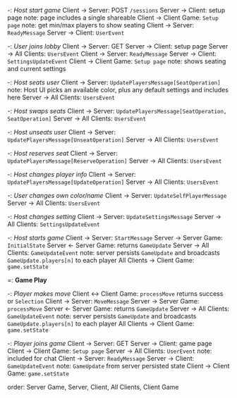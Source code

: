 -: *Host start game*
Client -> Server: POST `/sessions`
Server -> Client: setup page
note: page includes a single shareable <invite URL>
Client -> Client Game: `Setup page`
note: get min/max players to show seating
Client -> Server: `ReadyMessage`
Server -> Client: `UserEvent`


-: *User joins lobby*
Client -> Server: GET <invite URL>
Server -> Client: setup page
Server -> All Clients: `UsersEvent`
Client -> Server: `ReadyMessage`
Server -> Client: `SettingsUpdateEvent`
Client -> Client Game: `Setup page`
note: shows seating and current settings

-: *Host seats user*
Client -> Server: `UpdatePlayersMessage[SeatOperation]`
note: Host UI picks an available color, plus any default settings and includes here
Server -> All Clients: `UsersEvent`

-: *Host swaps seats*
Client -> Server: `UpdatePlayersMessage[SeatOperation, SeatOperation]`
Server -> All Clients: `UsersEvent`

-: *Host unseats user*
Client -> Server: `UpdatePlayersMessage[UnseatOperation]`
Server -> All Clients: `UsersEvent`

-: *Host reserves seat*
Client -> Server: `UpdatePlayersMessage[ReserveOperation]`
Server -> All Clients: `UsersEvent`

-: *Host changes player info*
Client -> Server: `UpdatePlayersMessage[UpdateOperation]`
Server -> All Clients: `UsersEvent`

-: *User changes own color/name*
Client -> Server: `UpdateSelfPlayerMessage`
Server -> All Clients: `UsersEvent`

-: *Host changes setting*
Client -> Server: `UpdateSettingsMessage`
Server -> All Clients: `SettingsUpdateEvent`

-: *Host starts game*
Client -> Server: `StartMessage`
Server -> Server Game: `InitialState`
Server <- Server Game: returns `GameUpdate`
Server -> All Clients: `GameUpdateEvent`
note: server persists `GameUpdate` and broadcasts `GameUpdate.players[n]` to each player
All Clients -> Client Game: `game.setState`

=: **Game Play**

-: *Player makes move*
Client <-> Client Game: `processMove` returns success or `Selection`
Client -> Server: `MoveMessage`
Server -> Server Game: `processMove`
Server <- Server Game: returns `GameUpdate`
Server -> All Clients: `GameUpdateEvent`
note: server persists `GameUpdate` and broadcasts `GameUpdate.players[n]` to each player
All Clients -> Client Game: `game.setState`

-: *Player joins game*
Client -> Server: GET <session URL>
Server -> Client: game page
Client -> Client Game: `Setup page`
Server -> All Clients: `UserEvent`
note: included for chat
Client -> Server: `ReadyMessage`
Server -> Client: `GameUpdateEvent`
note: `GameUpdate` from server persisted state
Client -> Client Game: `game.setState`

order: Server Game, Server, Client, All Clients, Client Game
